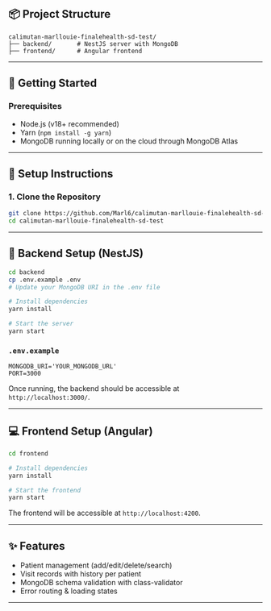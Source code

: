 ## 📦 Project Structure

```
calimutan-marllouie-finalehealth-sd-test/
├── backend/       # NestJS server with MongoDB
├── frontend/      # Angular frontend
```

---

## 🚀 Getting Started

### Prerequisites

* Node.js (v18+ recommended)
* Yarn (`npm install -g yarn`)
* MongoDB running locally or on the cloud through MongoDB Atlas

---

## 🔧 Setup Instructions

### 1. Clone the Repository

```bash
git clone https://github.com/Marl6/calimutan-marllouie-finalehealth-sd-test.git
cd calimutan-marllouie-finalehealth-sd-test
```

---

## 📂 Backend Setup (NestJS)

```bash
cd backend
cp .env.example .env
# Update your MongoDB URI in the .env file

# Install dependencies
yarn install

# Start the server
yarn start
```

### `.env.example`

```env
MONGODB_URI='YOUR_MONGODB_URL'
PORT=3000
```

Once running, the backend should be accessible at `http://localhost:3000/`.

---

## 💻 Frontend Setup (Angular)

```bash
cd frontend

# Install dependencies
yarn install

# Start the frontend
yarn start
```

The frontend will be accessible at `http://localhost:4200`.

---

## ✨ Features

* Patient management (add/edit/delete/search)
* Visit records with history per patient
* MongoDB schema validation with class-validator
* Error routing & loading states

---

